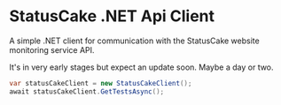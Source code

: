 # StatusCake .NET Api Client
A simple .NET client for communication with the StatusCake website monitoring service API.

It's in very early stages but expect an update soon. Maybe a day or two.

```csharp
var statusCakeClient = new StatusCakeClient();
await statusCakeClient.GetTestsAsync();
```
